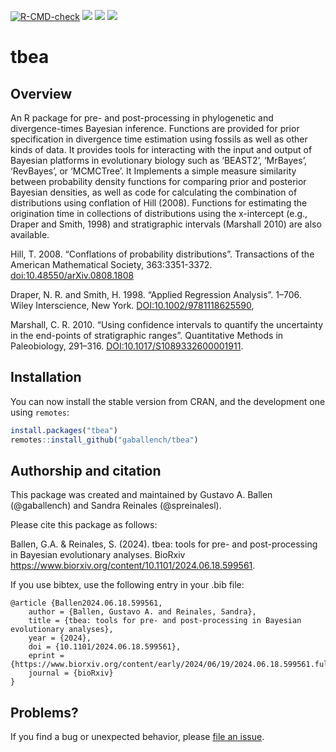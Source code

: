 
<!-- README.md is generated from README.Rmd. Please edit that file -->
<!-- badges: start -->

[![R-CMD-check](https://github.com/gaballench/tbea/workflows/R-CMD-check/badge.svg)](https://github.com/gaballench/tbea/actions)
[![](https://www.r-pkg.org/badges/version/tbea)](https://cran.r-project.org/package=tbea)
[![](https://cranlogs.r-pkg.org/badges/tbea)](https://cran.r-project.org/package=tbea)
[![](https://cranlogs.r-pkg.org/badges/grand-total/tbea?color=blue)](https://cran.r-project.org/package=tbea)
<!-- badges: end -->

# tbea

## Overview

An R package for pre- and post-processing in phylogenetic and
divergence-times Bayesian inference. Functions are provided for prior
specification in divergence time estimation using fossils as well as
other kinds of data. It provides tools for interacting with the input
and output of Bayesian platforms in evolutionary biology such as
‘BEAST2’, ‘MrBayes’, ‘RevBayes’, or ‘MCMCTree’. It Implements a simple
measure similarity between probability density functions for comparing
prior and posterior Bayesian densities, as well as code for calculating
the combination of distributions using conflation of Hill (2008).
Functions for estimating the origination time in collections of
distributions using the x-intercept (e.g., Draper and Smith, 1998) and
stratigraphic intervals (Marshall 2010) are also available.

Hill, T. 2008. “Conflations of probability distributions”. Transactions
of the American Mathematical Society, 363:3351-3372.
<doi:10.48550/arXiv.0808.1808>

Draper, N. R. and Smith, H. 1998. “Applied Regression Analysis”. 1–706.
Wiley Interscience, New York. <DOI:10.1002/9781118625590>,

Marshall, C. R. 2010. “Using confidence intervals to quantify the
uncertainty in the end-points of stratigraphic ranges”. Quantitative
Methods in Paleobiology, 291–316. <DOI:10.1017/S1089332600001911>.

## Installation

You can now install the stable version from CRAN, and the development
one using `remotes`:

``` r
install.packages("tbea")
remotes::install_github("gaballench/tbea")
```

## Authorship and citation

This package was created and maintained by Gustavo A. Ballen
(@gaballench) and Sandra Reinales (@spreinalesl).

Please cite this package as follows:

Ballen, G.A. & Reinales, S. (2024). tbea: tools for pre- and
post-processing in Bayesian evolutionary analyses. BioRxiv
<https://www.biorxiv.org/content/10.1101/2024.06.18.599561>.

If you use bibtex, use the following entry in your .bib file:

    @article {Ballen2024.06.18.599561,
        author = {Ballen, Gustavo A. and Reinales, Sandra},
        title = {tbea: tools for pre- and post-processing in Bayesian evolutionary analyses},
        year = {2024},
        doi = {10.1101/2024.06.18.599561},
        eprint = {https://www.biorxiv.org/content/early/2024/06/19/2024.06.18.599561.full.pdf},
        journal = {bioRxiv}
    }

## Problems?

If you find a bug or unexpected behavior, please [file an
issue](https://github.com/gaballench/tbea/issues).
